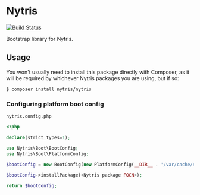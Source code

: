 # Nytris

[![Build Status](https://github.com/nytris/nytris/workflows/CI/badge.svg)](https://github.com/nytris/nytris/actions?query=workflow%3ACI)

Bootstrap library for Nytris.

## Usage
You won't usually need to install this package directly with Composer,
as it will be required by whichever Nytris packages you are using, but if so:

```shell
$ composer install nytris/nytris
```

### Configuring platform boot config

`nytris.config.php`

```php
<?php

declare(strict_types=1);

use Nytris\Boot\BootConfig;
use Nytris\Boot\PlatformConfig;

$bootConfig = new BootConfig(new PlatformConfig(__DIR__ . '/var/cache/nytris/'));

$bootConfig->installPackage(<Nytris package FQCN>);

return $bootConfig;
```
